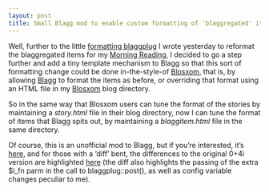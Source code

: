 ```yaml
---
layout: post
title: Small Blagg mod to enable custom formatting of 'blaggregated' items
---
```



Well, further to the little [formatting blaggplug](/blog/posts/2002/06/02/slamwedge) I wrote yesterday to reformat the blaggregated items for my [Morning Reading](../../../cgi-bin/blosxom/djnews), I decided to go a step further and add a tiny template mechanism to Blagg so that this sort of formatting change could be done in-the-style-of [Blosxom](http://www.oreillynet.com/%7Erael/lang/perl/blosxom), that is, by allowing [Blagg](http://www.oreillynet.com/%7Erael/lang/perl/blagg) to format the items as before, or overriding that format using an HTML file in my [Blosxom](http://www.oreillynet.com/%7Erael/lang/perl/blosxom) blog directory.

So in the same way that Blosxom users can tune the format of the stories by maintaining a *story.html* file in their blog directory, now I can tune the format of items that Blagg spits out, by maintaining a *blaggitem.html* file in the same directory.

Of course, this is an unofficial mod to Blagg, but if you’re interested, it’s [here](/~dj/blagg.0+4i.templatemod), and for those with a ‘diff’ bent, the differences to the original 0+4i version are highlighted [here](/~dj/blagg.0+4i.templatemod.diff) (the diff also highlights the passing of the extra $i_fn parm in the call to blaggplug::post(), as well as config variable changes peculiar to me).


